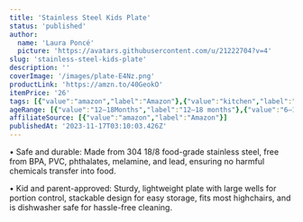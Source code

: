 ```yaml
---
title: 'Stainless Steel Kids Plate'
status: 'published'
author:
  name: 'Laura Poncé'
  picture: 'https://avatars.githubusercontent.com/u/21222704?v=4'
slug: 'stainless-steel-kids-plate'
description: ''
coverImage: '/images/plate-E4Nz.png'
productLink: 'https://amzn.to/40GeokO'
itemPrice: '26'
tags: [{"value":"amazon","label":"Amazon"},{"value":"kitchen","label":"Kitchen"},{"value":"feeding","label":"Feeding"}]
ageRange: [{"value":"12–18Months","label":"12–18 months"},{"value":"6–12Months","label":"6–12 months"},{"value":"18–24Months","label":"18–24 months"},{"value":"2–3Years","label":"2–3 years"},{"value":"3+Years","label":"3+ years"}]
affiliateSource: [{"value":"amazon","label":"Amazon"}]
publishedAt: '2023-11-17T03:10:03.426Z'
---
```


• Safe and durable: Made from 304 18/8 food-grade stainless steel, free from BPA, PVC, phthalates, melamine, and lead, ensuring no harmful chemicals transfer into food.

• Kid and parent-approved: Sturdy, lightweight plate with large wells for portion control, stackable design for easy storage, fits most highchairs, and is dishwasher safe for hassle-free cleaning.